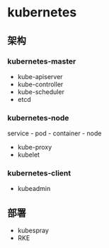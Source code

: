 # kubernetes

## 架构
### kubernetes-master

- kube-apiserver
- kube-controller
- kube-scheduler
- etcd

### kubernetes-node

service - pod - container - node

- kube-proxy
- kubelet

### kubernetes-client

- kubeadmin

## 部署

- kubespray
- RKE
